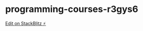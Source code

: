 # programming-courses-r3gys6

[Edit on StackBlitz ⚡️](https://stackblitz.com/edit/programming-courses-r3gys6)